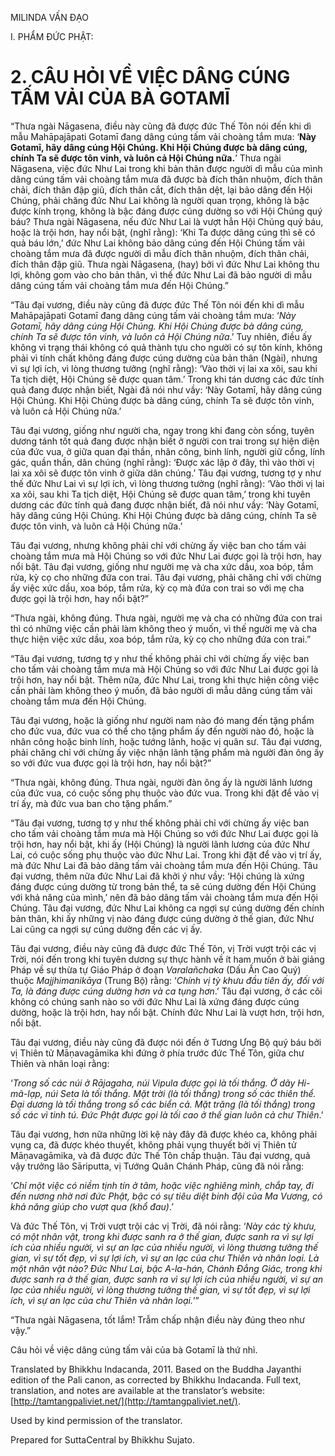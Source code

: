  

MILINDA VẤN ĐẠO

I. PHẨM ĐỨC PHẬT:

# 2\. CÂU HỎI VỀ VIỆC DÂNG CÚNG TẤM VẢI CỦA BÀ GOTAMĪ

“Thưa ngài Nāgasena, điều này cũng đã được đức Thế Tôn nói đến khi dì mẫu Mahāpajāpati Gotamī đang dâng cúng tấm vải choàng tắm mưa: ‘**Này Gotamī, hãy dâng cúng Hội Chúng. Khi Hội Chúng được bà dâng cúng, chính Ta sẽ được tôn vinh, và luôn cả Hội Chúng nữa.**’ Thưa ngài Nāgasena, việc đức Như Lai trong khi bản thân được người dì mẫu của mình dâng cúng tấm vải choàng tắm mưa đã được bà đích thân nhuộm, đích thân chải, đích thân đập giũ, đích thân cắt, đích thân dệt, lại bảo dâng đến Hội Chúng, phải chăng đức Như Lai không là người quan trọng, không là bậc được kính trọng, không là bậc đáng được cúng dường so với Hội Chúng quý báu? Thưa ngài Nāgasena, nếu đức Như Lai là vượt hẳn Hội Chúng quý báu, hoặc là trội hơn, hay nổi bật, (nghĩ rằng): ‘Khi Ta được dâng cúng thì sẽ có quả báu lớn,’ đức Như Lai không bảo dâng cúng đến Hội Chúng tấm vải choàng tắm mưa đã được người dì mẫu đích thân nhuộm, đích thân chải, đích thân đập giũ. Thưa ngài Nāgasena, (hay) bởi vì đức Như Lai không thu lợi, không gom vào cho bản thân, vì thế đức Như Lai đã bảo người dì mẫu dâng cúng tấm vải choàng tắm mưa đến Hội Chúng.”

“Tâu đại vương, điều này cũng đã được đức Thế Tôn nói đến khi dì mẫu Mahāpajāpati Gotamī đang dâng cúng tấm vải choàng tắm mưa: ‘_Này Gotamī, hãy dâng cúng Hội Chúng. Khi Hội Chúng được bà dâng cúng, chính Ta sẽ được tôn vinh, và luôn cả Hội Chúng nữa_.’ Tuy nhiên, điều ấy không vì trạng thái không có quả thành tựu cho người có sự tôn kính, không phải vì tính chất không đáng được cúng dường của bản thân (Ngài), nhưng vì sự lợi ích, vì lòng thương tưởng (nghĩ rằng): ‘Vào thời vị lai xa xôi, sau khi Ta tịch diệt, Hội Chúng sẽ được quan tâm.’ Trong khi tán dương các đức tính quả đang được nhận biết, Ngài đã nói như vầy: ‘Này Gotamī, hãy dâng cúng Hội Chúng. Khi Hội Chúng được bà dâng cúng, chính Ta sẽ được tôn vinh, và luôn cả Hội Chúng nữa.’

Tâu đại vương, giống như người cha, ngay trong khi đang còn sống, tuyên dương tánh tốt quả đang được nhận biết ở người con trai trong sự hiện diện của đức vua, ở giữa quan đại thần, nhân công, binh lính, người giữ cổng, lính gác, quần thần, dân chúng (nghĩ rằng): ‘Được xác lập ở đây, thì vào thời vị lai xa xôi sẽ được tôn vinh ở giữa dân chúng.’ Tâu đại vương, tương tợ y như thế đức Như Lai vì sự lợi ích, vì lòng thương tưởng (nghĩ rằng): ‘Vào thời vị lai xa xôi, sau khi Ta tịch diệt, Hội Chúng sẽ được quan tâm,’ trong khi tuyên dương các đức tính quả đang được nhận biết, đã nói như vầy: ‘Này Gotamī, hãy dâng cúng Hội Chúng. Khi Hội Chúng được bà dâng cúng, chính Ta sẽ được tôn vinh, và luôn cả Hội Chúng nữa.’

Tâu đại vương, nhưng không phải chỉ với chừng ấy việc ban cho tấm vải choàng tắm mưa mà Hội Chúng so với đức Như Lai được gọi là trội hơn, hay nổi bật. Tâu đại vương, giống như người mẹ và cha xức dầu, xoa bóp, tắm rửa, kỳ cọ cho những đứa con trai. Tâu đại vương, phải chăng chỉ với chừng ấy việc xức dầu, xoa bóp, tắm rửa, kỳ cọ mà đứa con trai so với mẹ cha được gọi là trội hơn, hay nổi bật?”

“Thưa ngài, không đúng. Thưa ngài, người mẹ và cha có những đứa con trai thì có những việc cần phải làm không theo ý muốn, vì thế người mẹ và cha thực hiện việc xức dầu, xoa bóp, tắm rửa, kỳ cọ cho những đứa con trai.”

“Tâu đại vương, tương tợ y như thế không phải chỉ với chừng ấy việc ban cho tấm vải choàng tắm mưa mà Hội Chúng so với đức Như Lai được gọi là trội hơn, hay nổi bật. Thêm nữa, đức Như Lai, trong khi thực hiện công việc cần phải làm không theo ý muốn, đã bảo người dì mẫu dâng cúng tấm vải choàng tắm mưa đến Hội Chúng.

Tâu đại vương, hoặc là giống như người nam nào đó mang đến tặng phẩm cho đức vua, đức vua có thể cho tặng phẩm ấy đến người nào đó, hoặc là nhân công hoặc binh lính, hoặc tướng lãnh, hoặc vị quân sư. Tâu đại vương, phải chăng chỉ với chừng ấy việc nhận lãnh tặng phẩm mà người đàn ông ấy so với đức vua được gọi là trội hơn, hay nổi bật?”

“Thưa ngài, không đúng. Thưa ngài, người đàn ông ấy là người lãnh lương của đức vua, có cuộc sống phụ thuộc vào đức vua. Trong khi đặt để vào vị trí ấy, mà đức vua ban cho tặng phẩm.”

“Tâu đại vương, tương tợ y như thế không phải chỉ với chừng ấy việc ban cho tấm vải choàng tắm mưa mà Hội Chúng so với đức Như Lai được gọi là trội hơn, hay nổi bật, khi ấy (Hội Chúng) là người lãnh lương của đức Như Lai, có cuộc sống phụ thuộc vào đức Như Lai. Trong khi đặt để vào vị trí ấy, mà đức Như Lai đã bảo dâng tấm vải choàng tắm mưa đến Hội Chúng. Tâu đại vương, thêm nữa đức Như Lai đã khởi ý như vầy: ‘Hội chúng là xứng đáng được cúng dường từ trong bản thể, ta sẽ cúng dường đến Hội Chúng với khả năng của mình,’ nên đã bảo dâng tấm vải choàng tắm mưa đến Hội Chúng. Tâu đại vương, đức Như Lai không ca ngợi sự cúng dường đến chính bản thân, khi ấy những vị nào đáng được cúng dường ở thế gian, đức Như Lai cũng ca ngợi sự cúng dường đến các vị ấy.

Tâu đại vương, điều này cũng đã được đức Thế Tôn, vị Trời vượt trội các vị Trời, nói đến trong khi tuyên dương sự thực hành về ít ham muốn ở bài giảng Pháp về sự thừa tự Giáo Pháp ở đoạn _Varalañchaka_ (Dấu Ấn Cao Quý) thuộc _Majjhimanikāya_ (Trung Bộ) rằng: ‘_Chính vị tỳ khưu đầu tiên ấy, đối với Ta, là đáng được cúng dường hơn và ca tụng hơn_.’ Tâu đại vương, ở các cõi không có chúng sanh nào so với đức Như Lai là xứng đáng được cúng dường, hoặc là trội hơn, hay nổi bật. Chính đức Như Lai là vượt hơn, trội hơn, nổi bật.

Tâu đại vương, điều này cũng đã được nói đến ở Tương Ưng Bộ quý báu bởi vị Thiên tử Māṇavagāmika khi đứng ở phía trước đức Thế Tôn, giữa chư Thiên và nhân loại rằng:

‘_Trong số các núi ở Rājagaha, núi Vipula được gọi là tối thắng. Ở dãy Hi-mã-lạp, núi Seta là tối thắng. Mặt trời (là tối thắng) trong số các thiên thể. Ðại dương là tối thắng trong số các biển cả. Mặt trăng (là tối thắng) trong số các vì tinh tú. Đức Phật được gọi là tối cao ở thế gian luôn cả chư Thiên_.’

Tâu đại vương, hơn nữa những lời kệ này đây đã được khéo ca, không phải vụng ca, đã được khéo thuyết, không phải vụng thuyết bởi vị Thiên tử Māṇavagāmika, và đã được đức Thế Tôn chấp thuận. Tâu đại vương, quả vậy trưởng lão Sāriputta, vị Tướng Quân Chánh Pháp, cũng đã nói rằng:

‘_Chỉ một việc có niềm tịnh tín ở tâm, hoặc việc nghiêng mình, chắp tay, đi đến nương nhờ nơi đức Phật, bậc có sự tiêu diệt binh đội của Ma Vương, có khả năng giúp cho vượt qua (khổ đau)_.’

Và đức Thế Tôn, vị Trời vượt trội các vị Trời, đã nói rằng: ‘_Này các tỳ khưu, có một nhân vật, trong khi được sanh ra ở thế gian, được sanh ra vì sự lợi ích của nhiều người, vì sự an lạc của nhiều người, vì lòng thương tưởng thế gian, vì sự tốt đẹp, vì sự lợi ích, vì sự an lạc của chư Thiên và nhân loại. Là một nhân vật nào? Đức Như Lai, bậc A-la-hán, Chánh Đẳng Giác, trong khi được sanh ra ở thế gian, được sanh ra vì sự lợi ích của nhiều người, vì sự an lạc của nhiều người, vì lòng thương tưởng thế gian, vì sự tốt đẹp, vì sự lợi ích, vì sự an lạc của chư Thiên và nhân loại._’”

“Thưa ngài Nāgasena, tốt lắm! Trẫm chấp nhận điều này đúng theo như vậy.”

Câu hỏi về việc dâng cúng tấm vải của bà Gotamī là thứ nhì.

Translated by Bhikkhu Indacanda, 2011. Based on the Buddha Jayanthi edition of the Pali canon, as corrected by Bhikkhu Indacanda. Full text, translation, and notes are available at the translator’s website: [http://tamtangpaliviet.net/](http://tamtangpaliviet.net/).

Used by kind permission of the translator.

Prepared for SuttaCentral by Bhikkhu Sujato.